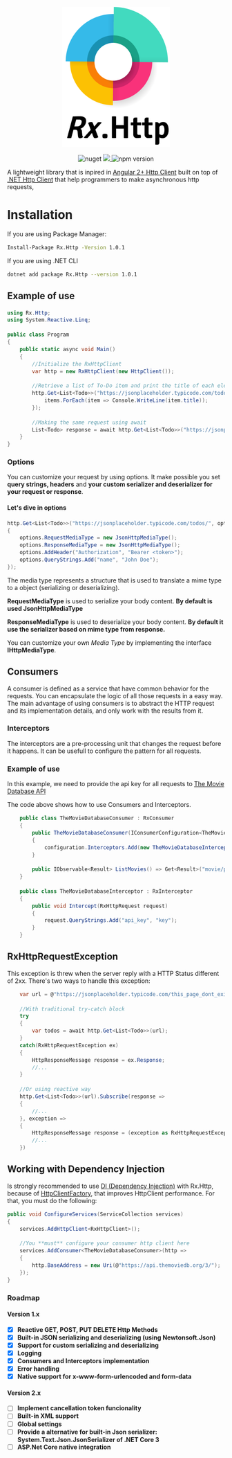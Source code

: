<p align="center">
  <img src="Resources/rx.http.mini.png">
</p>
<p align="center">
<img alt="nuget" src="https://img.shields.io/nuget/dt/Rx.Http.svg">
<a href="https://www.codacy.com/manual/lucassklp/Rx.Http?utm_source=github.com&amp;utm_medium=referral&amp;utm_content=lucassklp/Rx.Http&amp;utm_campaign=Badge_Grade">
    <img src="https://api.codacy.com/project/badge/Grade/90ffddf0fe1c4bb89e8e7049784ea190"/>
</a>
<img alt="npm version" src="https://img.shields.io/nuget/v/Rx.Http.svg">


<!-- snyk does not support .NET Core yet -->
<!-- https://github.com/snyk/snyk/issues/489 -->
<!-- <a href="https://snyk.io//test/github/lucassklp/Rx.Http?targetFile=Rx.Http/Rx.Http.csproj"><img src="https://snyk.io//test/github/lucassklp/Rx.Http/badge.svg?targetFile=Rx.Http/Rx.Http.csproj" alt="Known Vulnerabilities" data-canonical-src="https://snyk.io//test/github/lucassklp/Rx.Http?targetFile=Rx.Http/Rx.Http.csproj" style="max-width:100%;"></a> -->

</p>

A lightweight library that is inpired in [Angular 2+ Http Client](https://angular.io/guide/http) built on top of [.NET Http Client](https://docs.microsoft.com/pt-br/dotnet/api/system.net.http.httpclient) that help programmers to make asynchronous http requests, 


# Installation

If you are using Package Manager:

```bash
Install-Package Rx.Http -Version 1.0.1
```

If you are using .NET CLI

```bash
dotnet add package Rx.Http --version 1.0.1
```


## Example of use

```csharp
using Rx.Http;
using System.Reactive.Linq;

public class Program 
{
    public static async void Main()
    {
        //Initialize the RxHttpClient
        var http = new RxHttpClient(new HttpClient());

        //Retrieve a list of To-Do item and print the title of each element asynchronously
        http.Get<List<Todo>>("https://jsonplaceholder.typicode.com/todos/").Subscribe(items => {
            items.ForEach(item => Console.WriteLine(item.title));
        });

        //Making the same request using await
        List<Todo> response = await http.Get<List<Todo>>("https://jsonplaceholder.typicode.com/todos/");
    }
}
```

### Options

You can customize your request by using options. It make possible you set **query strings, headers** and **your custom serializer and deserializer for your request or response**.

#### Let's dive in options

```csharp
http.Get<List<Todo>>("https://jsonplaceholder.typicode.com/todos/", options =>
{
    options.RequestMediaType = new JsonHttpMediaType();
    options.ResponseMediaType = new JsonHttpMediaType();
    options.AddHeader("Authorization", "Bearer <token>");
    options.QueryStrings.Add("name", "John Doe");
});
```

The media type represents a structure that is used to translate a mime type to a object (serializing or deserializing).

**RequestMediaType** is used to serialize your body content. **By default is used JsonHttpMediaType**

**ResponseMediaType** is used to deserialize your body content. **By default it use the serializer based on mime type from response.**

You can customize your own *Media Type* by implementing the interface **IHttpMediaType**.

## Consumers

A consumer is defined as a service that have common behavior for the requests. You can encapsulate the logic of all those requests in a easy way.
The main advantage of using consumers is to abstract the HTTP request and its implementation details, and only work with the results from it.

### Interceptors

The interceptors are a pre-processing unit that changes the request before it happens. It can be usefull to configure the pattern for all requests.

### Example of use

In this example, we need to provide the api key for all requests to [The Movie Database API](https://developers.themoviedb.org/3/)

The code above shows how to use Consumers and Interceptors.

```csharp
    public class TheMovieDatabaseConsumer : RxConsumer
    {
        public TheMovieDatabaseConsumer(IConsumerConfiguration<TheMovieDatabaseConsumer> configuration): base(configuration)
        {
            configuration.Interceptors.Add(new TheMovieDatabaseInterceptor());
        }

        public IObservable<Result> ListMovies() => Get<Result>("movie/popular");
    }

    public class TheMovieDatabaseInterceptor : RxInterceptor
    {
        public void Intercept(RxHttpRequest request)
        {
            request.QueryStrings.Add("api_key", "key");
        }
    }
```

## RxHttpRequestException
This exception is threw when the server reply with a HTTP Status different of 2xx. There's two ways to handle this exception:

```csharp
    var url = @"https://jsonplaceholder.typicode.com/this_page_dont_exist_hehehe/";

    //With traditional try-catch block
    try
    {
        var todos = await http.Get<List<Todo>>(url);
    }
    catch(RxHttpRequestException ex)
    {
        HttpResponseMessage response = ex.Response;
        //...
    }

    //Or using reactive way
    http.Get<List<Todo>>(url).Subscribe(response => 
    {
        //...
    }, exception => 
    {
        HttpResponseMessage response = (exception as RxHttpRequestException)?.Response;
        //...
    })

```

## Working with Dependency Injection

Is strongly recommended to use [DI (Dependency Injection)](https://docs.microsoft.com/en-us/aspnet/core/fundamentals/dependency-injection) with Rx.Http, because of [HttpClientFactory](https://docs.microsoft.com/en-us/dotnet/architecture/microservices/implement-resilient-applications/use-httpclientfactory-to-implement-resilient-http-requests), that improves HttpClient performance. For that, you must do the following:

```csharp
public void ConfigureServices(ServiceCollection services)
{
    services.AddHttpClient<RxHttpClient>();

    //You **must** configure your consumer http client here
    services.AddConsumer<TheMovieDatabaseConsumer>(http =>
    {
        http.BaseAddress = new Uri(@"https://api.themoviedb.org/3/");
    });
}
```


### Roadmap

#### Version 1.x

 * [x] **Reactive GET, POST, PUT DELETE Http Methods**
 * [x] **Built-in JSON serializing and deserializing (using Newtonsoft.Json)**
 * [x] **Support for custom serializing and deserializing**
 * [x] **Logging**
 * [x] **Consumers and Interceptors implementation**
 * [x] **Error handling**
 * [x] **Native support for x-www-form-urlencoded and form-data**

#### Version 2.x

 * [ ] **Implement cancellation token funcionality**
 * [ ] **Built-in XML support**
 * [ ] **Global settings**
 * [ ] **Provide a alternative for built-in Json serializer: System.Text.Json.JsonSerializer of .NET Core 3**
 * [ ] **ASP.Net Core native integration**
